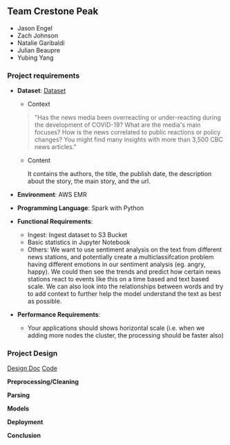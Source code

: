 ## **Team Crestone Peak**
- Jason Engel
- Zach Johnson
- Natalie Garibaldi
- Julian Beaupre
- Yubing Yang


### Project requirements
- **Dataset**: [Dataset](https://www.kaggle.com/ryanxjhan/cbc-news-coronavirus-articles-march-26)
  - Context
  >"Has the news media been overreacting or under-reacting during the development of COVID-19? What are the media's main focuses? How is the news correlated to public reactions or policy changes? You might find many insights with more than 3,500 CBC news articles."

  - Content
  
       It contains the authors, the title, the publish date, the description about the story, the main story, and the url.

- **Environment**: AWS EMR
- **Programming Language**: Spark with Python
- **Functional Requirements**:
  - Ingest: Ingest dataset to S3 Bucket
  - Basic statistics in Jupyter Notebook
  - Others: We want to use sentiment analysis on the text from different news stations, and potentially create a multiclassifcation problem having different emotions in our sentiment analysis (eg. angry, happy). We could then see the trends and predict how certain news stations react to events like this on a time based and text based scale. We can also look into the relationships between words and try to add context to further help the model understand the text as best as possible.
- **Performance Requirements**:
  - Your applications should shows horizontal scale (i.e. when we adding more nodes the cluster, the processing should be faster also)
  

### Project Design
[Design Doc](https://github.com/MSBX5420/Team-Crestone-Peak/blob/master/project/README.md)
[Code](https://github.com/MSBX5420/Team-Crestone-Peak/blob/master/project/analysis.ipynb)

**Preprocessing/Cleaning**


**Parsing**


**Models**


**Deployment**


**Conclusion**



